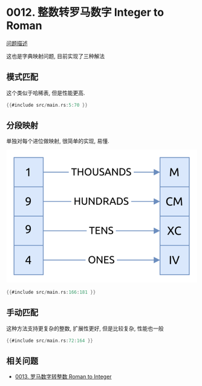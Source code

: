 # 0012. 整数转罗马数字 Integer to Roman

[问题描述](https://leetcode.com/problems/integer-to-roman)

这也是字典映射问题, 目前实现了三种解法

## 模式匹配

这个类似于哈稀表, 但是性能更高.

```rust
{{#include src/main.rs:5:70 }}
```

## 分段映射

单独对每个进位做映射, 很简单的实现, 易懂.

![split-digits](assets/split-digits.svg)

```rust
{{#include src/main.rs:166:181 }}
```

## 手动匹配

这种方法支持更复杂的整数, 扩展性更好, 但是比较复杂, 性能也一般

```rust
{{#include src/main.rs:72:164 }}
```

## 相关问题

- [0013. 罗马数字转整数 Roman to Integer](../0013.roman-to-integer/index.md)
